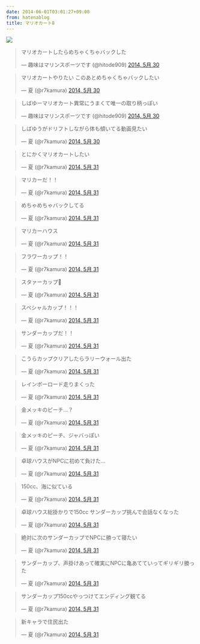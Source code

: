 ```yaml
---
date: 2014-06-01T03:01:27+09:00
from: hatenablog
title: マリオカート8
---
```

![](http://www.microsoft-careers.com/sites/microsoft_global/images/international-logos/tlp-visual-studio-logo.png)

> マリオカートしたらめちゃくちゃバックした
> 
> — 趣味はマリンスポーツです (@hitode909) [2014, 5月 30](https://twitter.com/hitode909/statuses/472330697533714432)

<script async src="//platform.twitter.com/widgets.js" charset="utf-8"></script>

> マリオカートやりたい このあとめちゃくちゃバックしたい
> 
> — 夏 (@r7kamura) [2014, 5月 30](https://twitter.com/r7kamura/statuses/472337799144669185)

<script async src="//platform.twitter.com/widgets.js" charset="utf-8"></script>

> しばゆーマリオカート異常にうまくて唯一の取り柄っぽい
> 
> — 趣味はマリンスポーツです (@hitode909) [2014, 5月 30](https://twitter.com/hitode909/statuses/472340548385140736)

<script async src="//platform.twitter.com/widgets.js" charset="utf-8"></script>

> しばゆうがドリフトしながら体も傾いてる動画見たい
> 
> — 夏 (@r7kamura) [2014, 5月 30](https://twitter.com/r7kamura/statuses/472340781072527360)

<script async src="//platform.twitter.com/widgets.js" charset="utf-8"></script>

> とにかくマリオカートしたい
> 
> — 夏 (@r7kamura) [2014, 5月 31](https://twitter.com/r7kamura/statuses/472541365700530176)

<script async src="//platform.twitter.com/widgets.js" charset="utf-8"></script>

> マリカーだ！！
> 
> — 夏 (@r7kamura) [2014, 5月 31](https://twitter.com/r7kamura/statuses/472717142006042624)

<script async src="//platform.twitter.com/widgets.js" charset="utf-8"></script>

> めちゃめちゃバックしてる
> 
> — 夏 (@r7kamura) [2014, 5月 31](https://twitter.com/r7kamura/statuses/472717182162309121)

<script async src="//platform.twitter.com/widgets.js" charset="utf-8"></script>

> マリカーハウス
> 
> — 夏 (@r7kamura) [2014, 5月 31](https://twitter.com/r7kamura/statuses/472726223500500993)

<script async src="//platform.twitter.com/widgets.js" charset="utf-8"></script>

> フラワーカップ！！
> 
> — 夏 (@r7kamura) [2014, 5月 31](https://twitter.com/r7kamura/statuses/472727646128721921)

<script async src="//platform.twitter.com/widgets.js" charset="utf-8"></script>

> スタァーカップ🌟
> 
> — 夏 (@r7kamura) [2014, 5月 31](https://twitter.com/r7kamura/statuses/472733529395036160)

<script async src="//platform.twitter.com/widgets.js" charset="utf-8"></script>

> スペシャルカップ！！！
> 
> — 夏 (@r7kamura) [2014, 5月 31](https://twitter.com/r7kamura/statuses/472738878080552962)

<script async src="//platform.twitter.com/widgets.js" charset="utf-8"></script>

> サンダーカップだ！！
> 
> — 夏 (@r7kamura) [2014, 5月 31](https://twitter.com/r7kamura/statuses/472766622633951232)

<script async src="//platform.twitter.com/widgets.js" charset="utf-8"></script>

> こうらカップクリアしたらラリーウォール出た
> 
> — 夏 (@r7kamura) [2014, 5月 31](https://twitter.com/r7kamura/statuses/472752117380157441)

<script async src="//platform.twitter.com/widgets.js" charset="utf-8"></script>

> レインボーロード走りまくった
> 
> — 夏 (@r7kamura) [2014, 5月 31](https://twitter.com/r7kamura/statuses/472748069004382209)

<script async src="//platform.twitter.com/widgets.js" charset="utf-8"></script>

> 金メッキのピーチ…？
> 
> — 夏 (@r7kamura) [2014, 5月 31](https://twitter.com/r7kamura/statuses/472756803604721664)

<script async src="//platform.twitter.com/widgets.js" charset="utf-8"></script>

> 金メッキのピーチ、ジャバっぽい
> 
> — 夏 (@r7kamura) [2014, 5月 31](https://twitter.com/r7kamura/statuses/472760712679288833)

<script async src="//platform.twitter.com/widgets.js" charset="utf-8"></script>

> 卓球ハウスがNPCに初めて負けた…
> 
> — 夏 (@r7kamura) [2014, 5月 31](https://twitter.com/r7kamura/statuses/472761099410878465)

<script async src="//platform.twitter.com/widgets.js" charset="utf-8"></script>

> 150cc、海に似ている
> 
> — 夏 (@r7kamura) [2014, 5月 31](https://twitter.com/r7kamura/statuses/472766049830445058)

<script async src="//platform.twitter.com/widgets.js" charset="utf-8"></script>

> 卓球ハウス総掛かりで150cc サンダーカップ挑んで会話なくなった
> 
> — 夏 (@r7kamura) [2014, 5月 31](https://twitter.com/r7kamura/statuses/472770933493485569)

<script async src="//platform.twitter.com/widgets.js" charset="utf-8"></script>

> 絶対に次のサンダーカップでNPCに勝って寝たい
> 
> — 夏 (@r7kamura) [2014, 5月 31](https://twitter.com/r7kamura/statuses/472776923047673856)

<script async src="//platform.twitter.com/widgets.js" charset="utf-8"></script>

> サンダーカップ、声掛けあって確実にNPCに亀あてていってギリギリ勝った
> 
> — 夏 (@r7kamura) [2014, 5月 31](https://twitter.com/r7kamura/statuses/472785884161376257)

<script async src="//platform.twitter.com/widgets.js" charset="utf-8"></script>

> サンダーカップ150ccやっつけてエンディング観てる
> 
> — 夏 (@r7kamura) [2014, 5月 31](https://twitter.com/r7kamura/statuses/472781552435204096)

<script async src="//platform.twitter.com/widgets.js" charset="utf-8"></script>

> 新キャラで住民出た
> 
> — 夏 (@r7kamura) [2014, 5月 31](https://twitter.com/r7kamura/statuses/472786032388079617)

<script async src="//platform.twitter.com/widgets.js" charset="utf-8"></script>